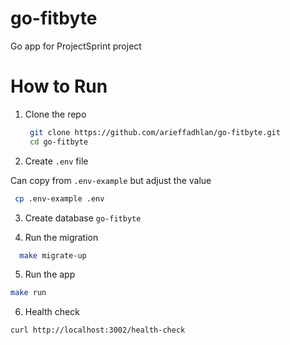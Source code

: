# go-fitbyte
Go app for ProjectSprint project

# How to Run
1. Clone the repo

   ```bash
    git clone https://github.com/arieffadhlan/go-fitbyte.git
    cd go-fitbyte
   ```

2. Create `.env` file

  Can copy from `.env-example` but adjust the value
   ```bash
    cp .env-example .env
   ```

3. Create database `go-fitbyte`

4. Run the migration

  ```bash
    make migrate-up
  ```

5. Run the app

  ```bash
  make run
  ```

6. Health check

```bash
curl http://localhost:3002/health-check
```

